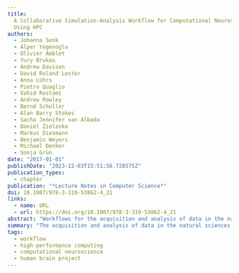 ```yaml
---
title:
  A Collaborative Simulation-Analysis Workflow for Computational Neuroscience
  Using HPC
authors:
  - Johanna Senk
  - Alper Yegenoglu
  - Olivier Amblet
  - Yury Brukau
  - Andrew Davison
  - David Roland Lester
  - Anna Lührs
  - Pietro Quaglio
  - Vahid Rostami
  - Andrew Rowley
  - Bernd Schuller
  - Alan Barry Stokes
  - Sacha Jennifer van Albada
  - Daniel Zielasko
  - Markus Diesmann
  - Benjamin Weyers
  - Michael Denker
  - Sonja Grün
date: "2017-01-01"
publishDate: "2023-12-03T15:51:56.728575Z"
publication_types:
  - chapter
publication: "*Lecture Notes in Computer Science*"
doi: 10.1007/978-3-319-53862-4_21
links:
  - name: URL
  - url: https://doi.org/10.1007/978-3-319-53862-4_21
abstract: "Workflows for the acquisition and analysis of data in the natural sciences exhibit a growing degree of complexity and heterogeneity, are increasingly performed in large collaborative efforts, and often require the use of high-performance computing (HPC). Here, we explore the reasons for these new challenges and demands and discuss their impact with a focus on the scientific domain of computational neuroscience. We argue for the need of software platforms integrating HPC systems that allow scientists to construct, comprehend and execute workflows composed of diverse data generation and processing steps using different tools. As a use case we present a concrete implementation of such a complex workflow, covering diverse topics such as HPC-based simulation using the NEST software, access to the SpiNNaker neuromorphic hardware platform, complex data analysis using the Elephant library, and interactive visualization methods for facilitating further analysis. Tools are embedded into a web-based software platform under development by the Human Brain Project, called the Collaboratory. On the basis of this implementation, we discuss the state of the art and future challenges in constructing large, collaborative workflows with access to HPC resources."
summary: "The acquisition and analysis of data in the natural sciences, particularly in computational neuroscience, has become increasingly complex and requires high-performance computing (HPC) and collaborative efforts. To address these challenges, there is a need for software platforms that integrate HPC systems, allowing scientists to construct and execute complex workflows, as demonstrated by the implementation of a workflow using tools such as NEST, SpiNNaker, and Elephant, embedded in the Collaboratory web-based platform."
tags:
  - workflow
  - high-performance computing
  - computational neuroscience
  - human brain project
---
```

